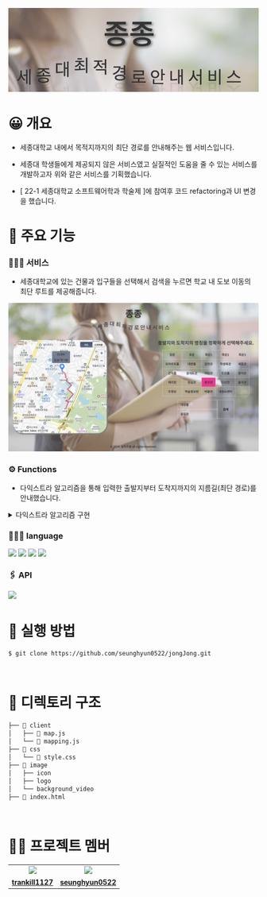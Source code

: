 ![alt text](image-1.png)

# 😀 개요

- 세종대학교 내에서 목적지까지의 최단 경로를 안내해주는 웹 서비스입니다.

- 세종대 학생들에게 제공되지 않은 서비스였고 실질적인 도움을 줄 수 있는 서비스를 개발하고자 위와 같은 서비스를 기획했습니다.

- [ 22-1 세종대학교 소프트웨어학과 학술제 ]에 참여후 코드 refactoring과 UI 변경을 했습니다.

# 🔨 주요 기능

### 👩🏻‍🔧 서비스

- 세종대학교에 있는 건물과 입구들을 선택해서 검색을 누르면 학교 내 도보 이동의 최단 루트를 제공해줍니다.

![alt text](image-2.png)

### ⚙️ Functions

- 다익스트라 알고리즘을 통해 입력한 출발지부터 도착지까지의 지름길(최단 경로)를 안내했습니다.
<details>    <summary>다익스트라 알고리즘 구현</summary>

### 1. node 생성

```js
//1. 노드
class Node {
  constructor(val, priority) {
    this.val = val;
    this.priority = priority;
  }
}
```

### 2. 우선순위 큐

```js
//2. 우선순위 큐
class PriorityQueue {
  constructor() {
    this.values = [];
  }

  enqueue(val, priority) {
    let newNode = new Node(val, priority);
    this.values.push(newNode);
    this.bubbleUp();
  }

  bubbleUp() {
    let idx = this.values.length - 1;
    const element = this.values[idx];

    while (idx > 0) {
      let parentIdx = Math.floor((idx - 1) / 2);
      let parent = this.values[parentIdx];

      if (element.priority >= parent.priority) break;

      this.values[parentIdx] = element;
      this.values[idx] = parent;
      idx = parentIdx;
    }
  }

  dequeue() {
    const min = this.values[0];
    const end = this.values.pop();
    if (this.values.length > 0) {
      this.values[0] = end;
      this.sinkDown();
    }
    return min;
  }

  sinkDown() {
    let idx = 0;
    const length = this.values.length;
    const element = this.values[0];

    while (true) {
      let leftChildIdx = 2 * idx + 1;
      let rightChildIdx = 2 * idx + 2;
      let leftChild, rightChild;
      let swap = null;

      if (leftChildIdx < length) {
        leftChild = this.values[leftChildIdx];
        if (leftChild.priority < element.priority) {
          swap = leftChildIdx;
        }
      }

      if (rightChildIdx < length) {
        rightChild = this.values[rightChildIdx];

        if (
          (swap === null && rightChild.priority < element.priority) ||
          (swap !== null && rightChild.priority < leftChild.priority)
        ) {
          swap = rightChildIdx;
        }
      }

      if (swap === null) break;

      this.values[idx] = this.values[swap];
      this.values[swap] = element;
      idx = swap;
    }
  }
}
```

### 3. 가중치 그래프

```js
//3. 가중치 그래프
class WeightedGraph {
  constructor() {
    this.adjacencyList = {}; //인접리스트
  }

  addVertex(vertex) {
    //점 추가
    if (!this.adjacencyList[vertex]) this.adjacencyList[vertex] = []; //인접리스트 행 추가
  }

  addEdge(vertex1, vertex2, weight) {
    //간선 추가
    this.adjacencyList[vertex1].push({ node: vertex2, weight });
    this.adjacencyList[vertex2].push({ node: vertex1, weight });
  }

  Dijkstra(start, finish) {
    //최단경로 알고리즘 : 다익스트라
    const nodes = new PriorityQueue();
    const distances = {};
    const previous = {};
    let path = []; //최단경로를 이루는 정점들을 저장할 배열
    let smallest;

    //2개의 점 사이의 거리 초기화
    for (let vertex in this.adjacencyList) {
      if (vertex === start) {
        //시점과 동일한 경우
        distances[vertex] = 0; //거리를 0으로 업데이트
        nodes.enqueue(vertex, 0); //우선순위 큐에 추가
      } else {
        //시점과 동일하지 않은 경우
        distances[vertex] = Infinity; //거리를 무한으로 업데이트
        nodes.enqueue(vertex, Infinity);
      }

      previous[vertex] = null;
    }

    // as long as there is something to visit
    while (nodes.values.length) {
      //우선순위 큐가 비어있지 않은 경우(=방문할 정점이 남아있는 경우)

      smallest = nodes.dequeue().val; //가장 작은 거리을 가지는 우선순위 큐에서 뺴냄

      if (smallest === finish) {
        shortDis = Math.round(distances[finish]);
        shortTime = Math.round(shortDis / 1.2 / 60);

        console.log(shortDis + "m");
        console.log("도보로 약 " + shortTime + "분이 소요됩니다.");

        //WE ARE DONE
        //BUILD UP PATH TO RETURN AT END
        while (previous[smallest]) {
          path.push(smallest);
          smallest = previous[smallest];
        }

        break;
      }

      if (smallest || distances[smallest] !== Infinity) {
        for (let neighbor in this.adjacencyList[smallest]) {
          //find neighboring node
          let nextNode = this.adjacencyList[smallest][neighbor];
          //calculate new distance to neighboring node
          let candidate = distances[smallest] + nextNode.weight;
          let nextNeighbor = nextNode.node;
          if (candidate < distances[nextNeighbor]) {
            //updating new smallest distance to neighbor
            distances[nextNeighbor] = candidate;
            //updating previous - How we got to neighbor
            previous[nextNeighbor] = smallest;
            //enqueue in priority queue with new priority
            nodes.enqueue(nextNeighbor, candidate);
          }
        }
      }
    }

    return path.concat(smallest).reverse();
  }
}
```

### 4. 함수 이용

```js

//최단경로를 구하는 함수
function getShortCut() {
  var graph = new WeightedGraph(); //그래프
  var start = document.getElementById("start").value; //출발 건물
  var finish = document.getElementById("finish").value; //도착 건물
  var finishPos = null; //도착 건물의 좌표
  var linePath = []; //최단경로를 이루는 정점들의 좌표를 저장할 배열

  //그래프 생성
```

</details>

### 👩🏼‍💻 language

<img src="https://img.shields.io/badge/Java Script-F7DF1E?style=for-the-badge&logo=javascript&logoColor=black"/> <img src="https://img.shields.io/badge/HTML5-E34F26?style=for-the-badge&logo=html5&logoColor=white"/> <img src="https://img.shields.io/badge/CSS3-1572B6?style=for-the-badge&logo=css3&amp;logoColor=white">
<img src="https://img.shields.io/badge/Visual Studio Code-007ACC?style=for-the-badge&logo=Visual Studio Code&logoColor=white"/>

### 🖇️ API

<img src="https://img.shields.io/badge/Kakao-FFCD00?style=for-the-badge&logo=Kakao&logoColor=#FFCD00">

<br/>

# 🚀 실행 방법

```
$ git clone https://github.com/seunghyun0522/jongJong.git
```

<br/>

# 📁 디렉토리 구조

```
├── 📑 client
│   ├── 📜 map.js
│   └── 📜 mapping.js
├── 📑 css
│   └── 📜 style.css
├── 📑 image
│   ├── icon
│   ├── logo
│   └── background_video
├── 📜 index.html
```

<br/>

# 🧑🏻 프로젝트 멤버

<table>
 <tr>
 <td align="center"><a href="https://github.com/trankill1127"><img src="https://avatars.githubusercontent.com/trankill1127" width="130px;""></a></td>
    <td align="center"><a href="https://github.com/seunghyun0522"><img src="https://avatars.githubusercontent.com/seunghyun0522" width="130px;""></a></td>
     
  </tr>
  <tr>
  <td align="center"><a href="https://github.com/trankill1127"><b>trankill1127</b></a></td>
    <td align="center"><a href="https://github.com/seunghyun0522"><b>seunghyun0522</b></a></td>
    
  </tr>
</table>
